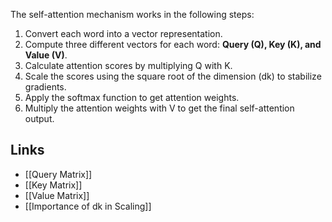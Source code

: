 The self-attention mechanism works in the following steps:

1. Convert each word into a vector representation.
2. Compute three different vectors for each word: **Query (Q), Key (K), and Value (V)**.
3. Calculate attention scores by multiplying Q with K.
4. Scale the scores using the square root of the dimension (dk) to stabilize gradients.
5. Apply the softmax function to get attention weights.
6. Multiply the attention weights with V to get the final self-attention output.

## Links
- [[Query Matrix]]
- [[Key Matrix]]
- [[Value Matrix]]
- [[Importance of dk in Scaling]]
